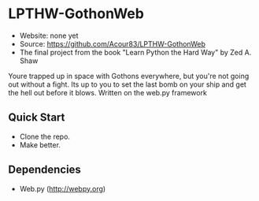 LPTHW-GothonWeb
===============

* Website: none yet
* Source: https://github.com/Acour83/LPTHW-GothonWeb
* The final project from the book "Learn Python the Hard Way" by Zed A. Shaw

Youre trapped up in space with Gothons everywhere, but you're not going out without a fight. Its up to you to set the last bomb on your ship and get the hell out before it blows.
Written on the web.py framework

## Quick Start
- Clone the repo.
- Make better.

## Dependencies
- Web.py (http://webpy.org)